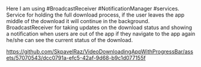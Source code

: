 Here I am using #BroadcastReceiver #NotificationManager #services. Service for holding the full download process, if the user leaves the app middle of the download it will continue in the background. 
BroadcastReceiver for taking updates on the download status and showing a notification when users are out of the app if they navigate to the app again he/she can see the current status of the download.

https://github.com/SkpavelRaz/VideoDownloadingAppWithProgressBar/assets/57070543/dcc0791a-efc5-42af-9d68-b9c1d077155f

